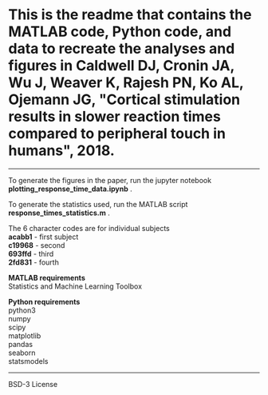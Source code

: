 # This is the readme that contains the MATLAB code, Python code, and data to recreate the analyses and figures in Caldwell DJ, Cronin JA, Wu J, Weaver K, Rajesh PN, Ko AL, Ojemann JG, "Cortical stimulation results in slower reaction times compared to peripheral touch in humans", 2018.
___
To generate the figures in the paper, run the jupyter notebook **plotting_response_time_data.ipynb**  .

To generate the statistics used, run the MATLAB script **response_times_statistics.m**  .

The 6 character codes are for individual subjects  
**acabb1** - first subject    
**c19968** - second  
**693ffd** - third    
**2fd831** - fourth     

**MATLAB requirements**  
Statistics and Machine Learning Toolbox

**Python requirements**  
python3  
numpy  
scipy   
matplotlib  
pandas  
seaborn  
statsmodels   

___
BSD-3 License
